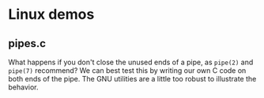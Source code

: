 # Linux demos

## pipes.c

What happens if you don't close the unused ends of a pipe, as `pipe(2)` and
`pipe(7)` recommend? We can best test this by writing our own C code on both
ends of the pipe. The GNU utilities are a little too robust to illustrate the
behavior.
